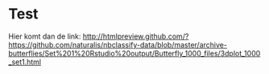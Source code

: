 # Test

Hier komt dan de link:
http://htmlpreview.github.com/?https://github.com/naturalis/nbclassify-data/blob/master/archive-butterflies/Set%201%20Rstudio%20output/Butterfly_1000_files/3dplot_1000_set1.html

